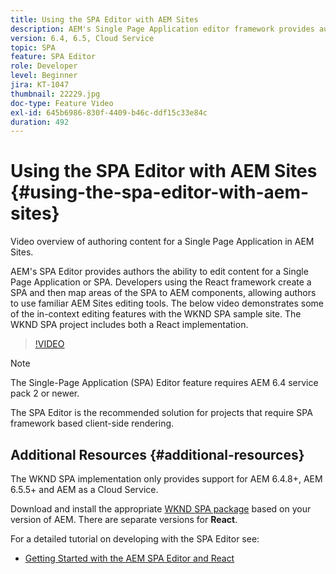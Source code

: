 ```yaml
---
title: Using the SPA Editor with AEM Sites
description: AEM's Single Page Application editor framework provides authors the ability to edit content for a Single Page Application or SPA. Developers using either React frameworks create a SPA and then map areas of the SPA to AEM components, allowing authors to use familiar AEM Sites editing tools.
version: 6.4, 6.5, Cloud Service
topic: SPA
feature: SPA Editor
role: Developer
level: Beginner
jira: KT-1047
thumbnail: 22229.jpg
doc-type: Feature Video
exl-id: 645b6986-830f-4409-b46c-ddf15c33e84c
duration: 492
---
```

# Using the SPA Editor with AEM Sites {#using-the-spa-editor-with-aem-sites}

Video overview of authoring content for a Single Page Application in AEM Sites.

AEM's SPA Editor provides authors the ability to edit content for a Single Page Application or SPA. Developers using the React framework create a SPA and then map areas of the SPA to AEM components, allowing authors to use familiar AEM Sites editing tools. The below video demonstrates some of the in-context editing features with the WKND SPA sample site. The WKND SPA project includes both a React implementation.

>[!VIDEO](https://video.tv.adobe.com/v/22229?quality=12&learn=on)

>[!NOTE]
>
> The Single-Page Application (SPA) Editor feature requires AEM 6.4 service pack 2 or newer.
>
> The SPA Editor is the recommended solution for projects that require SPA framework based client-side rendering.

## Additional Resources {#additional-resources}

The WKND SPA implementation only provides support for AEM 6.4.8+, AEM 6.5.5+ and AEM as a Cloud Service.

Download and install the appropriate [WKND SPA package](https://github.com/adobe/aem-guides-wknd-spa/releases) based on your version of AEM. There are separate versions for **React**.

For a detailed tutorial on developing with the SPA Editor see:

* [Getting Started with the AEM SPA Editor and React](https://experienceleague.adobe.com/docs/experience-manager-learn/getting-started-with-aem-headless/spa-editor/react/overview.html)
